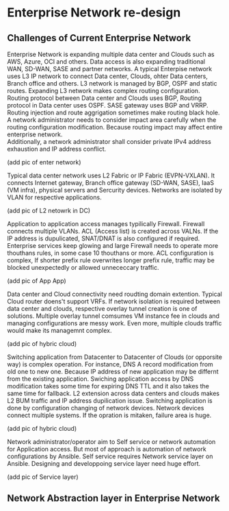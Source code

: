 # Enterprise Network re-design

## Challenges of Current Enterprise Network

Enterprise Network is expanding multiple data center and Clouds such as AWS, Azure, OCI and others. Data access is also expanding traditional WAN, SD-WAN, SASE and partner networks.
A typical Enterpise network uses L3 IP network to connect Data center, Clouds, ohter Data centers, Branch office and others. L3 network is managed by BGP, OSPF and static routes. Expanding L3 network makes complex routing configuration. Routing protocol between Data center and Clouds uses BGP, Routing protocol in Data center uses OSPF. SASE gateway uses BGP and VRRP. Routing injection and route aggrigation sometimes make routing black hole.
A network administrator needs to consider impact area carefully when the routing configuration modification. Because routing impact may affect entire enterprise network.  
Additionally, a network administrator shall consider private IPv4 address exhaustion and IP address conflict.

(add pic of enter network)

Typical data center network uses L2 Fabric or IP Fabric (EVPN-VXLAN). It connects Internet gateway, Branch office gateway (SD-WAN, SASE), IaaS (VM infra), physical servers and Sercurity devices. Networks are isolated by VLAN for respective applications.

(add pic of L2 netowrk in DC)

Application to application access manages typilically Firewall. Firewall connects multiple VLANs. ACL (Access list) is created across VALNs. If the IP address is dupulicated, SNAT/DNAT is also configured if required. Enterprise services keep glowing and large Firewall needs to operate more thouthans rules, in some case 10 thouthans or more. ACL configuration is complex, If shorter prefix rule overwrites longer prefix rule, traffic may be blocked unexpectedly or allowed unnececcary traffic.

(add pic of App App)

Data center and Cloud connectivity need roudting domain extention. Typical Cloud router doens't support VRFs. If network isolation is required between data center and clouds, respective overlay tunnel creation is one of solutions. Multiple overlay tunnel comsumes VM instance fee in clouds and managing configurations are messy work.
Even more, multiple clouds traffic would make its managemnt complex.

(add pic of hybric cloud)

Switching application from Datacenter to Datacenter of Clouds (or opporsite way) is complex operation. For instance, DNS A record modification from old one to new one. Because IP address of new application may be differnt from the existing application. Swiching application access by DNS modification takes some time for expiring DNS TTL and it also takes the same time for fallback.
L2 extension across data centers and clouds makes L2 BUM traffic and IP address dupilication issue. Switching application is done by configuration changing of network devices. Network devices connect multiple systems. If the opration is mitaken, failure area is huge.

(add pic of hybric cloud)

Network administrator/operator aim to Self service or network automation for Application access. But most of approach is automation of network configurations by Ansible. Self service requires Network service layer on Ansible. Designing and developpoing service layer need huge effort.

(add pic of Service layer)

## Network Abstraction layer in Enterprise Network

